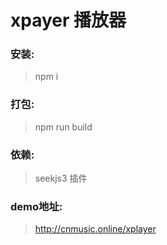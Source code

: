 # xpayer 播放器

### 安装:
> npm i

### 打包:
> npm run build


### 依赖:
> seekjs3 插件

### demo地址:
> http://cnmusic.online/xplayer